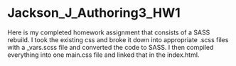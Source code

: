 # Jackson_J_Authoring3_HW1

Here is my completed homework assignment that consists of a SASS rebuild. I took the existing css and broke it down into appropriate .scss files with a _vars.scss file and converted the code to SASS. I then compiled everything into one main.css file and linked that in the index.html.
